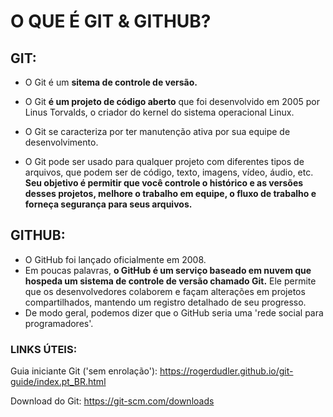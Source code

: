 # O QUE É GIT & GITHUB?



## GIT:

- O Git é um **sitema de controle de versão.** 

- O Git **é um projeto de código aberto** que foi desenvolvido em 2005 por Linus Torvalds, o criador do kernel do sistema operacional Linux.
- O Git se caracteriza por ter manutenção ativa por sua equipe de desenvolvimento.
- O Git pode ser usado para qualquer projeto com diferentes tipos de arquivos, que podem ser de código, texto, imagens, vídeo, áudio, etc. **Seu objetivo é permitir que você controle o histórico e as versões desses projetos, melhore o trabalho em equipe, o fluxo de trabalho e forneça segurança para seus arquivos.**



## GITHUB:

- O GitHub foi lançado oficialmente em 2008.
- Em poucas palavras, **o GitHub é um serviço baseado em nuvem que hospeda um sistema de controle de versão chamado Git.** Ele permite que os desenvolvedores colaborem e façam alterações em projetos compartilhados, mantendo um registro detalhado de seu progresso.
- De modo geral, podemos dizer que o GitHub seria uma 'rede social para programadores'.



### LINKS ÚTEIS:

Guia iniciante Git ('sem enrolação'): https://rogerdudler.github.io/git-guide/index.pt_BR.html

Download do Git: https://git-scm.com/downloads
